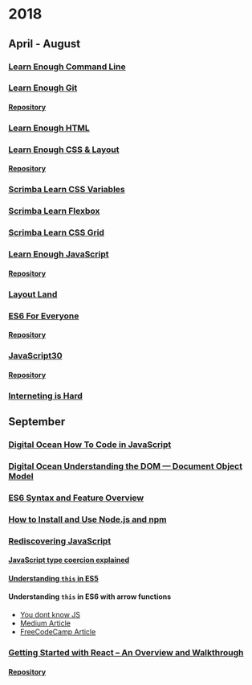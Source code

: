 # 2018

## April - August

### [Learn Enough Command Line](https://www.learnenough.com/command-line-tutorial)

### [Learn Enough Git](https://www.learnenough.com/git-tutorial)

#### [Repository](https://github.com/saikatdas0790/learn-enough-git)

### [Learn Enough HTML](https://www.learnenough.com/html-tutorial)

### [Learn Enough CSS & Layout](https://www.learnenough.com/css-and-layout-tutorial)

#### [Repository](https://github.com/saikatdas0790/learn-enough-css)

### [Scrimba Learn CSS Variables](https://scrimba.com/g/gcssvariables)

### [Scrimba Learn Flexbox](https://scrimba.com/g/gflexbox)

### [Scrimba Learn CSS Grid](https://scrimba.com/g/gR8PTE)

### [Learn Enough JavaScript](https://www.learnenough.com/javascript-tutorial)

#### [Repository](https://github.com/saikatdas0790/learn-enough-javascript)

### [Layout Land](https://www.youtube.com/channel/UC7TizprGknbDalbHplROtag)

### [ES6 For Everyone](https://es6.io/)

#### [Repository](https://github.com/saikatdas0790/wesbos-es6-for-everyone)

### [JavaScript30](https://javascript30.com/)

#### [Repository](https://github.com/saikatdas0790/wesbos-javascript30)

### [Interneting is Hard](https://internetingishard.com/)

## September

### [Digital Ocean How To Code in JavaScript](https://www.digitalocean.com/community/tutorial_series/how-to-code-in-javascript)

### [Digital Ocean Understanding the DOM — Document Object Model](https://www.digitalocean.com/community/tutorial_series/understanding-the-dom-document-object-model)

### [ES6 Syntax and Feature Overview](https://www.taniarascia.com/es6-syntax-and-feature-overview/)

### [How to Install and Use Node.js and npm](https://www.taniarascia.com/how-to-install-and-use-node-js-and-npm-mac-and-windows/)

### [Rediscovering JavaScript](https://pragprog.com/book/ves6/rediscovering-javascript)

#### [JavaScript type coercion explained](https://medium.freecodecamp.org/js-type-coercion-explained-27ba3d9a2839)

#### [Understanding `this` in ES5](https://stackoverflow.com/questions/3127429/how-does-the-this-keyword-work/26574449#26574449)

#### Understanding `this` in ES6 with arrow functions

- [You dont know JS](https://github.com/getify/You-Dont-Know-JS/blob/master/this%20%26%20object%20prototypes/ch2.md#lexical-this)
- [Medium Article](https://medium.com/byte-sized-react/what-is-this-in-react-25c62c31480)
- [FreeCodeCamp Article](https://medium.freecodecamp.org/react-binding-patterns-5-approaches-for-handling-this-92c651b5af56)

### [Getting Started with React – An Overview and Walkthrough](https://www.taniarascia.com/getting-started-with-react/)

#### [Repository](https://github.com/saikatdas0790/getting-started-with-react)
